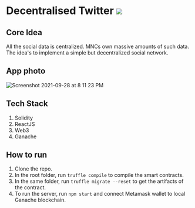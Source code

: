 # Decentralised Twitter <img src="https://img.icons8.com/fluency/48/000000/twitter.png"/>

## Core Idea

All the social data is centralized. MNCs own massive amounts of such data. The idea's to implement a simple but decentralized social network.

## App photo

![Screenshot 2021-09-28 at 8 11 23 PM](https://user-images.githubusercontent.com/35381035/135113703-b3c8ac1d-3d0f-468d-a6a6-078b0a84f64b.png)

## Tech Stack

1. Solidity
2. ReactJS
3. Web3
3. Ganache 

## How to run

1. Clone the repo.
2. In the root folder, run `truffle compile` to compile the smart contracts.
3. In the same folder, run `truffle migrate --reset` to get the artifacts of the contract.
4. To run the server, run `npm start` and connect Metamask wallet to local Ganache blockchain.





